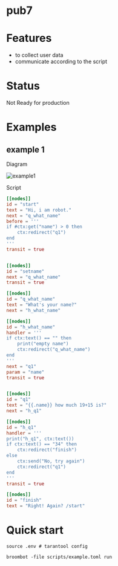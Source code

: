 # pub7

# Features

* to collect user data
* communicate according to the script

# Status

Not Ready for production

# Examples

## example 1

Diagram

![example1](https://s3.amazonaws.com/idheap/ss/pub7_example.png)

Script

``` toml
[[nodes]]
id = "start"
text = "Hi, i am robot."
next = "q_what_name"
before = '''
if #ctx:get("name") > 0 then
    ctx:redirect("q1")
end
'''
transit = true


[[nodes]]
id = "setname"
next = "q_what_name"
transit = true

[[nodes]]
id = "q_what_name"
text = "What's your name?"
next = "h_what_name"

[[nodes]]
id = "h_what_name"
handler = '''
if ctx:text() == "" then
    print("empty name")
    ctx:redirect("q_what_name")
end
'''
next = "q1"
param = "name"
transit = true


[[nodes]]
id = "q1"
text = "{{.name}} how much 19+15 is?"
next = "h_q1"

[[nodes]]
id = "h_q1"
handler = '''
print("h_q1", ctx:text())
if ctx:text() == "34" then
    ctx:redirect("finish")
else 
    ctx:send("No, try again")
    ctx:redirect("q1")
end
'''
transit = true

[[nodes]]
id = "finish"
text = "Right! Again? /start"
```

# Quick start

``` shell
source .env # tarantool config

broombot -file scripts/example.toml run
```